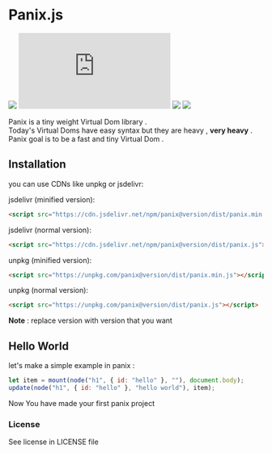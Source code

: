# Panix.js

![](https://img.shields.io/codefactor/grade/github/mehanalavimajd/panix?label=Code%20Quality) ![GitHub file size in bytes](https://img.shields.io/github/size/mehanalavimajd/panix/dist/panix.min.js?label=minified%20sized) ![](https://img.shields.io/depfu/mehanalavimajd/panix) ![](https://img.shields.io/github/last-commit/mehanalavimajd/panix)

Panix is a tiny weight Virtual Dom library . <br>
Today's Virtual Doms have easy syntax but they are heavy , **very heavy** . <br>
Panix goal is to be a fast and tiny Virtual Dom .

## Installation

you can use CDNs like unpkg or jsdelivr:

jsdelivr (minified version):

```html
<script src="https://cdn.jsdelivr.net/npm/panix@version/dist/panix.min.js"></script>
```

jsdelivr (normal version):

```html
<script src="https://cdn.jsdelivr.net/npm/panix@version/dist/panix.js"></script>
```

unpkg (minified version):

```html
<script src="https://unpkg.com/panix@version/dist/panix.min.js"></script>
```

unpkg (normal version):

```html
<script src="https://unpkg.com/panix@version/dist/panix.js"></script>
```

**Note** : replace version with version that you want

## Hello World

let's make a simple example in panix :

```js
let item = mount(node("h1", { id: "hello" }, ""), document.body);
update(node("h1", { id: "hello" }, "hello world"), item);
```

Now You have made your first panix project

### License

See license in LICENSE file
